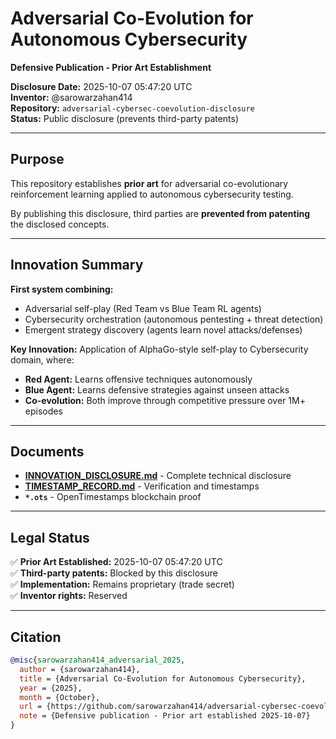 # Adversarial Co-Evolution for Autonomous Cybersecurity

**Defensive Publication - Prior Art Establishment**

**Disclosure Date:** 2025-10-07 05:47:20 UTC  
**Inventor:** @sarowarzahan414  
**Repository:** `adversarial-cybersec-coevolution-disclosure`  
**Status:** Public disclosure (prevents third-party patents)

---

## Purpose

This repository establishes **prior art** for adversarial co-evolutionary reinforcement learning applied to autonomous cybersecurity testing.

By publishing this disclosure, third parties are **prevented from patenting** the disclosed concepts.

---

## Innovation Summary

**First system combining:**
- Adversarial self-play (Red Team vs Blue Team RL agents)
- Cybersecurity orchestration (autonomous pentesting + threat detection)
- Emergent strategy discovery (agents learn novel attacks/defenses)

**Key Innovation:**
Application of AlphaGo-style self-play to Cybersecurity domain, where:
- **Red Agent:** Learns offensive techniques autonomously
- **Blue Agent:** Learns defensive strategies against unseen attacks
- **Co-evolution:** Both improve through competitive pressure over 1M+ episodes

---

## Documents

- **[INNOVATION_DISCLOSURE.md](INNOVATION_DISCLOSURE.md)** - Complete technical disclosure
- **[TIMESTAMP_RECORD.md](TIMESTAMP_RECORD.md)** - Verification and timestamps
- **`*.ots`** - OpenTimestamps blockchain proof

---

## Legal Status

✅ **Prior Art Established:** 2025-10-07 05:47:20 UTC  
✅ **Third-party patents:** Blocked by this disclosure  
✅ **Implementation:** Remains proprietary (trade secret)  
✅ **Inventor rights:** Reserved

---

## Citation

```bibtex
@misc{sarowarzahan414_adversarial_2025,
  author = {sarowarzahan414},
  title = {Adversarial Co-Evolution for Autonomous Cybersecurity},
  year = {2025},
  month = {October},
  url = {https://github.com/sarowarzahan414/adversarial-cybersec-coevolution-disclosure},
  note = {Defensive publication - Prior art established 2025-10-07}
}
